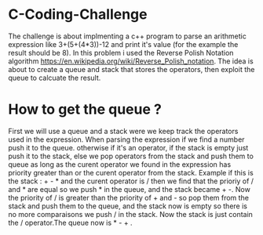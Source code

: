 # C-Coding-Challenge
The challenge is about implmenting a c++ program to parse an arithmetic expression like 3+(5+(4*3))-12 and print it's value (for the example the result should be 8). In this problem i used the Reverse Polish Notation algorithm https://en.wikipedia.org/wiki/Reverse_Polish_notation. The idea is about to create a queue and stack that stores the operators, then exploit the queue to calcuate the result.
# How to get the queue ?
First we will use a queue and a stack were we keep track the operators used in the expression.
When parsing the expression if we find a number push it to the queue. otherwise if it's an operator, if the stack is empty just push it to the stack, else we pop operators from the stack and push them to queue as long as the curent operator we found in the expression has priority greater than or the curent operator from the stack. Example if this is the stack : + - * and the curent operator is / then we find that the prioriy of / and * are equal so we push * in the queue, and the stack became + -. Now the priority of / is greater than the priority of + and - so pop them from the stack and push them to the queue, and the stack now is empty so there is no more comparaisons we push / in the stack. Now the stack is just contain the / operator.The queue now is * - + .
